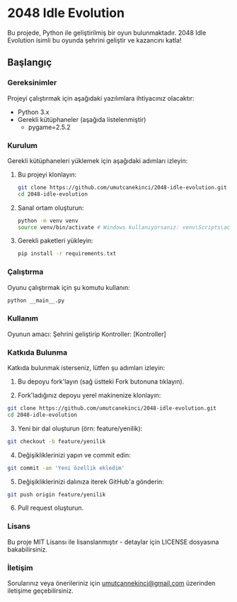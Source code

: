 # 2048 Idle Evolution

Bu projede, Python ile geliştirilmiş bir oyun bulunmaktadır. 2048 Idle Evolution isimli bu oyunda şehrini geliştir ve kazancını katla!

## Başlangıç

### Gereksinimler

Projeyi çalıştırmak için aşağıdaki yazılımlara ihtiyacınız olacaktır:

- Python 3.x
- Gerekli kütüphaneler (aşağıda listelenmiştir)
    - pygame=2.5.2

### Kurulum

Gerekli kütüphaneleri yüklemek için aşağıdaki adımları izleyin:

1. Bu projeyi klonlayın:
    ```sh
    git clone https://github.com/umutcanekinci/2048-idle-evolution.git
    cd 2048-idle-evolution
    ```

2. Sanal ortam oluşturun:
    ```sh
    python -m venv venv
    source venv/bin/activate # Windows kullanıyorsanız: venv\Scripts\activate
    ```

3. Gerekli paketleri yükleyin:
    ```sh
    pip install -r requirements.txt
    ```

### Çalıştırma

Oyunu çalıştırmak için şu komutu kullanın:
```sh
python __main__.py
```

### Kullanım

Oyunun amacı: Şehrini geliştirip 
Kontroller: [Kontroller]

### Katkıda Bulunma

Katkıda bulunmak isterseniz, lütfen şu adımları izleyin:

1. Bu depoyu fork'layın (sağ üstteki Fork butonuna tıklayın).

2. Fork'ladığınız depoyu yerel makinenize klonlayın:
```sh
git clone https://github.com/umutcanekinci/2048-idle-evolution.git
cd 2048-idle-evolution
```

3. Yeni bir dal oluşturun (örn: feature/yenilik):
```sh
git checkout -b feature/yenilik
```

4. Değişikliklerinizi yapın ve commit edin:
```sh
git commit -am 'Yeni özellik ekledim'
```

5. Değişikliklerinizi dalınıza iterek GitHub'a gönderin:
```sh
git push origin feature/yenilik
```

6. Pull request oluşturun.

### Lisans

Bu proje MIT Lisansı ile lisanslanmıştır - detaylar için LICENSE dosyasına bakabilirsiniz.

### İletişim

Sorularınız veya önerileriniz için umutcannekinci@gmail.com üzerinden iletişime geçebilirsiniz.
